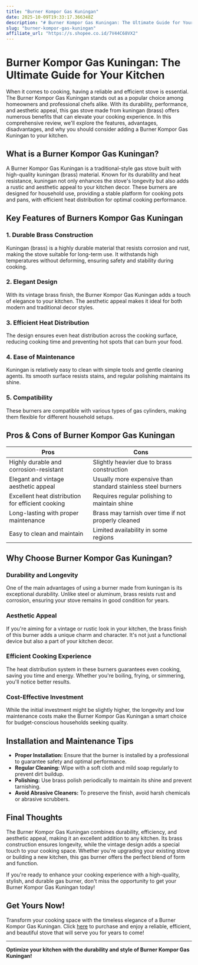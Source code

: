 ```yaml
---
title: "Burner Kompor Gas Kuningan"
date: 2025-10-09T19:33:17.366348Z
description: "# Burner Kompor Gas Kuningan: The Ultimate Guide for Your Kitchen..."
slug: "burner-kompor-gas-kuningan"
affiliate_url: "https://s.shopee.co.id/7V44C68VX2"
---
```

# Burner Kompor Gas Kuningan: The Ultimate Guide for Your Kitchen

When it comes to cooking, having a reliable and efficient stove is essential. The Burner Kompor Gas Kuningan stands out as a popular choice among homeowners and professional chefs alike. With its durability, performance, and aesthetic appeal, this gas stove made from kuningan (brass) offers numerous benefits that can elevate your cooking experience. In this comprehensive review, we'll explore the features, advantages, disadvantages, and why you should consider adding a Burner Kompor Gas Kuningan to your kitchen.

## What is a Burner Kompor Gas Kuningan?

A Burner Kompor Gas Kuningan is a traditional-style gas stove built with high-quality kuningan (brass) material. Known for its durability and heat resistance, kuningan not only enhances the stove's longevity but also adds a rustic and aesthetic appeal to your kitchen decor. These burners are designed for household use, providing a stable platform for cooking pots and pans, with efficient heat distribution for optimal cooking performance.

## Key Features of Burners Kompor Gas Kuningan

### 1. Durable Brass Construction
Kuningan (brass) is a highly durable material that resists corrosion and rust, making the stove suitable for long-term use. It withstands high temperatures without deforming, ensuring safety and stability during cooking.

### 2. Elegant Design
With its vintage brass finish, the Burner Kompor Gas Kuningan adds a touch of elegance to your kitchen. The aesthetic appeal makes it ideal for both modern and traditional decor styles.

### 3. Efficient Heat Distribution
The design ensures even heat distribution across the cooking surface, reducing cooking time and preventing hot spots that can burn your food.

### 4. Ease of Maintenance
Kuningan is relatively easy to clean with simple tools and gentle cleaning agents. Its smooth surface resists stains, and regular polishing maintains its shine.

### 5. Compatibility
These burners are compatible with various types of gas cylinders, making them flexible for different household setups.

## Pros & Cons of Burner Kompor Gas Kuningan

| **Pros** | **Cons** |
|------------|------------|
| Highly durable and corrosion-resistant | Slightly heavier due to brass construction |
| Elegant and vintage aesthetic appeal | Usually more expensive than standard stainless steel burners |
| Excellent heat distribution for efficient cooking | Requires regular polishing to maintain shine |
| Long-lasting with proper maintenance | Brass may tarnish over time if not properly cleaned |
| Easy to clean and maintain | Limited availability in some regions |

## Why Choose Burner Kompor Gas Kuningan?

### Durability and Longevity
One of the main advantages of using a burner made from kuningan is its exceptional durability. Unlike steel or aluminum, brass resists rust and corrosion, ensuring your stove remains in good condition for years.

### Aesthetic Appeal
If you're aiming for a vintage or rustic look in your kitchen, the brass finish of this burner adds a unique charm and character. It's not just a functional device but also a part of your kitchen decor.

### Efficient Cooking Experience
The heat distribution system in these burners guarantees even cooking, saving you time and energy. Whether you're boiling, frying, or simmering, you'll notice better results.

### Cost-Effective Investment
While the initial investment might be slightly higher, the longevity and low maintenance costs make the Burner Kompor Gas Kuningan a smart choice for budget-conscious households seeking quality.

## Installation and Maintenance Tips

- **Proper Installation:** Ensure that the burner is installed by a professional to guarantee safety and optimal performance.
- **Regular Cleaning:** Wipe with a soft cloth and mild soap regularly to prevent dirt buildup.
- **Polishing:** Use brass polish periodically to maintain its shine and prevent tarnishing.
- **Avoid Abrasive Cleaners:** To preserve the finish, avoid harsh chemicals or abrasive scrubbers.

## Final Thoughts

The Burner Kompor Gas Kuningan combines durability, efficiency, and aesthetic appeal, making it an excellent addition to any kitchen. Its brass construction ensures longevity, while the vintage design adds a special touch to your cooking space. Whether you're upgrading your existing stove or building a new kitchen, this gas burner offers the perfect blend of form and function.

If you're ready to enhance your cooking experience with a high-quality, stylish, and durable gas burner, don't miss the opportunity to get your Burner Kompor Gas Kuningan today!

## Get Yours Now!

Transform your cooking space with the timeless elegance of a Burner Kompor Gas Kuningan. Click [here](https://s.shopee.co.id/7V44C68VX2) to purchase and enjoy a reliable, efficient, and beautiful stove that will serve you for years to come!

---

**Optimize your kitchen with the durability and style of Burner Kompor Gas Kuningan!**